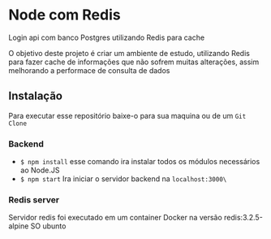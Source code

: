 # Node com Redis
Login api com banco Postgres utilizando Redis para cache

O objetivo deste projeto é criar um ambiente de estudo, utilizando Redis para fazer cache de informações que não sofrem muitas alterações, assim melhorando a performace de consulta
de dados

## Instalação 

Para executar esse repositório baixe-o para sua maquina ou de um `Git Clone`

### Backend 

- `$ npm install` esse comando ira instalar todos os módulos necessários ao Node.JS
- `$ npm start` Ira iniciar o servidor backend na `localhost:3000\` 

### Redis server

Servidor redis foi executado em um container Docker na versão  redis:3.2.5-alpine SO ubunto
